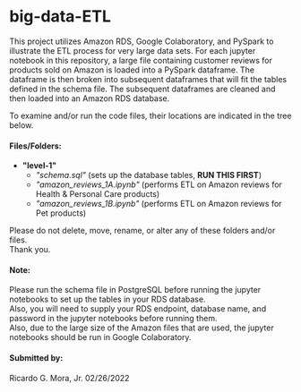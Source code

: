 # big-data-ETL 

This project utilizes Amazon RDS, Google Colaboratory, and PySpark to illustrate the ETL process for very large data sets.
For each jupyter notebook in this repository, a large file containing customer reviews for products sold on Amazon is loaded into a PySpark dataframe.
The dataframe is then broken into subsequent dataframes that will fit the tables defined in the schema file.
The subsequent dataframes are cleaned and then loaded into an Amazon RDS database.<br>

To examine and/or run the code files, their locations are indicated in the tree below.

#### Files/Folders:

+ **"level-1"** <br>
	- *"schema.sql"* (sets up the database tables, <b>RUN THIS FIRST</b>) <br>
	- *"amazon_reviews_1A.ipynb"* (performs ETL on Amazon reviews for Health & Personal Care products) <br>
	- *"amazon_reviews_1B.ipynb"* (performs ETL on Amazon reviews for Pet products) <br>
	
Please do not delete, move, rename, or alter any of these folders and/or files. <br>
Thank you. <br>

#### Note: <br>

Please run the schema file in PostgreSQL before running the jupyter notebooks to set up the tables in your RDS database. <br>
Also, you will need to supply your RDS endpoint, database name, and password in the jupyter notebooks before running them. <br>
Also, due to the large size of the Amazon files that are used, the jupyter notebooks should be run in Google Colaboratory. <br>

#### Submitted by: <br>
 Ricardo G. Mora, Jr.  02/26/2022
 
